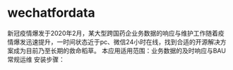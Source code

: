 # wechatfordata
新冠疫情爆发于2020年2月，某大型跨国药企业务数据的响应与维护工作随着疫情爆发迅速提升，一时间状态近于pc、微信24小时在线，找到合适的开源解决方案成为目前乃至长期的救命稻草。
本应用适用范围：业务数据的及时响应与BAU常规运维
安装步骤：
